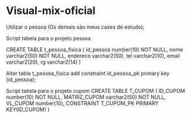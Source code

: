 # Visual-mix-oficial
Utilizar o pessoa (Os demais são meus cases de estudo);

Script tabela para o projeto pessoa

CREATE TABLE t_pessoa_fisica
(
id_pessoa number(10) NOT NULL,
nome varchar2(50) NOT NULL,
endereco varchar2(50),
tel varchar2(10),
email varchar2(20),
rg varchar2(14)   )

Alter table t_pessoa_fisica add constraint id_pessoa_pk primary key (id_pessoa);

Script tabela para o projeto cupom
CREATE TABLE T_CUPOM
(
ID_CUPOM number(10) NOT NULL,
MATRIZ_CUPOM varchar2(50) NOT NULL,
VL_CUPOM  number(10),
CONSTRAINT T_CUPOM_PK PRIMARY KEY(ID_CUPOM)
   )
